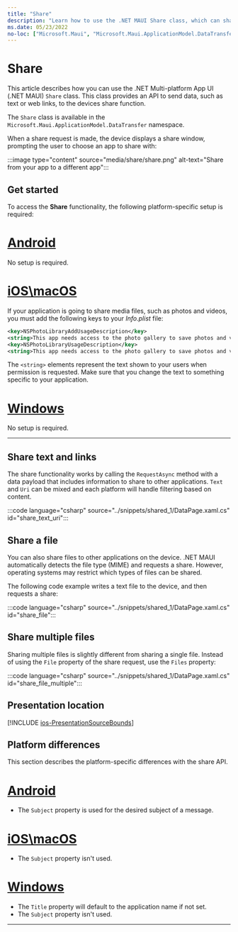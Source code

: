 ```yaml
---
title: "Share"
description: "Learn how to use the .NET MAUI Share class, which can share data, such as web links, to other applications on the device."
ms.date: 05/23/2022
no-loc: ["Microsoft.Maui", "Microsoft.Maui.ApplicationModel.DataTransfer"]
---
```


# Share

This article describes how you can use the .NET Multi-platform App UI (.NET MAUI) `Share` class. This class provides an API to send data, such as text or web links, to the devices share function.

The `Share` class is available in the `Microsoft.Maui.ApplicationModel.DataTransfer` namespace.

When a share request is made, the device displays a share window, prompting the user to choose an app to share with:

:::image type="content" source="media/share/share.png" alt-text="Share from your app to a different app":::

## Get started

To access the **Share** functionality, the following platform-specific setup is required:

<!-- markdownlint-disable MD025 -->
# [Android](#tab/android)

No setup is required.

# [iOS\macOS](#tab/ios)

If your application is going to share media files, such as photos and videos, you must add the following keys to your _Info.plist_ file:

```xml
<key>NSPhotoLibraryAddUsageDescription</key>
<string>This app needs access to the photo gallery to save photos and videos.</string>
<key>NSPhotoLibraryUsageDescription</key>
<string>This app needs access to the photo gallery to save photos and videos.</string>
```

The `<string>` elements represent the text shown to your users when permission is requested. Make sure that you change the text to something specific to your application.

# [Windows](#tab/windows)

No setup is required.

-----

## Share text and links

The share functionality works by calling the `RequestAsync` method with a data payload that includes information to share to other applications. `Text` and `Uri` can be mixed and each platform will handle filtering based on content.

:::code language="csharp" source="../snippets/shared_1/DataPage.xaml.cs" id="share_text_uri":::

## Share a file

You can also share files to other applications on the device. .NET MAUI automatically detects the file type (MIME) and requests a share. However, operating systems may restrict which types of files can be shared.

The following code example writes a text file to the device, and then requests a share:

:::code language="csharp" source="../snippets/shared_1/DataPage.xaml.cs" id="share_file":::

## Share multiple files

Sharing multiple files is slightly different from sharing a single file. Instead of using the `File` property of the share request, use the `Files` property:

:::code language="csharp" source="../snippets/shared_1/DataPage.xaml.cs" id="share_file_multiple":::

## Presentation location

[!INCLUDE [ios-PresentationSourceBounds](../includes/ios-PresentationSourceBounds.md)]

## Platform differences

This section describes the platform-specific differences with the share API.

<!-- markdownlint-disable MD025 -->
<!-- markdownlint-disable MD024 -->
# [Android](#tab/android)

- The `Subject` property is used for the desired subject of a message.

# [iOS\macOS](#tab/ios)

- The `Subject` property isn't used.

# [Windows](#tab/windows)

- The `Title` property will default to the application name if not set.
- The `Subject` property isn't used.

-----
<!-- markdownlint-enable MD024 -->
<!-- markdownlint-enable MD025 -->
